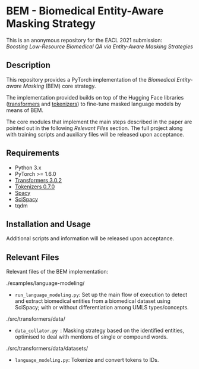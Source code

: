 
BEM - Biomedical Entity-Aware Masking Strategy 
===================

This is an anonymous repository for the EACL 2021 submission:\
*Boosting Low-Resource Biomedical QA via Entity-Aware Masking Strategies*


## Description ##
This repository provides a PyTorch implementation of the *Biomedical Entity-aware Masking* (BEM) core strategy.

The implementation provided builds on top of the Hugging Face libraries ([transformers](https://github.com/huggingface/transformers) and [tokenizers](https://github.com/huggingface/tokenizers)) to fine-tune masked language models by means of BEM.

The core modules that implement the main steps described in the paper are pointed out in the following *Relevant Files* section. 
The full project along with training scripts and auxiliary files will be released upon acceptance.


## Requirements ##
- Python 3.x
- PyTorch >= 1.6.0
- [Transformers 3.0.2](https://github.com/huggingface/transformers)
- [Tokenizers 0.7.0](https://github.com/huggingface/tokenizers)
- [Spacy](https://spacy.io/)
- [SciSpacy](https://allenai.github.io/scispacy/)
- tqdm


## Installation and Usage ##
Additional scripts and information will be released upon acceptance.


## Relevant Files ##
Relevant files of the BEM implementation:

./examples/language-modeling/
- `run_language_modeling.py`: Set up the main flow of execution to detect and extract biomedical entities from a biomedical dataset using SciSpacy; with or without differentiation among UMLS types/concepts.

./src/transformers/data/
- `data_collator.py `: Masking strategy based on the identified entities, optimised to deal with mentions of single or compound words.

./src/transformers/data/datasets/
- `language_modeling.py`: Tokenize and convert tokens to IDs.